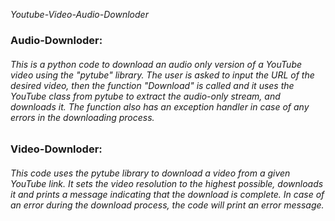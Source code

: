 _Youtube-Video-Audio-Downloder_

<h3>Audio-Downloder:</h3>
<h6>This is a python code to download an audio only version of a YouTube video using the "pytube" library. The user is asked to input the URL of the desired video, then the function "Download" is called and it uses the YouTube class from pytube to extract the audio-only stream, and downloads it. The function also has an exception handler in case of any errors in the downloading process.</h6>

<h3>Video-Downloder:</h3>
<h6>This code uses the pytube library to download a video from a given YouTube link. It sets the video resolution to the highest possible, downloads it and prints a message indicating that the download is complete. In case of an error during the download process, the code will print an error message.</h6>
